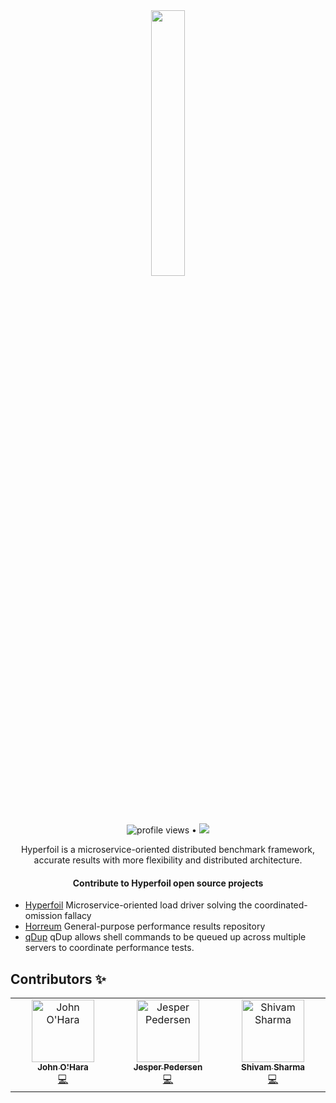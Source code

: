 <div align="center">
  
  <img src="https://user-images.githubusercontent.com/91419219/228573800-e4c0b15f-5f71-4b13-b186-9ea0f724996a.png" width="33%"/>
  
 <img src="https://gpvc.arturio.dev/hyperfoil" alt="profile views"> • <a href="https://twitter.com/intent/follow?screen_name=Hyperfoil&tw_p=followbutton"><img src="https://img.shields.io/twitter/follow/Hyperfoil?label=%40Hyperfoil&style=social"></a>
   <br>
  
  Hyperfoil is a microservice-oriented distributed benchmark framework, accurate results with more flexibility and distributed architecture.
  
  </div>
  
 <h4 align="center">Contribute to Hyperfoil open source projects</h4>
 
 - [Hyperfoil](https://github.com/Hyperfoil/Hyperfoil) Microservice-oriented load driver solving the coordinated-omission fallacy
 - [Horreum](https://github.com/Hyperfoil/Horreum) General-purpose performance results repository
 - [qDup](https://github.com/Hyperfoil/qDup) qDup allows shell commands to be queued up across multiple servers to coordinate performance tests.
 
  ## Contributors ✨
  
  <table>
  <tbody>
    <tr>     
      <td align="center" valign="top" width="14.28%"><a href="https://github.com/johnaohara"><img src="https://avatars.githubusercontent.com/u/959822?v=4?s=100" width="100px;" alt="John O'Hara"/><br /><sub><b>John O'Hara</b></sub></a><br /><a href="https://github.com/quarkiverse/quarkus-quinoa/commits?author=johnaohara" title="Code">💻</a></td>
      <td align="center" valign="top" width="14.28%"><a href="https://github.com/jesperpedersen"><img src="https://avatars.githubusercontent.com/u/229465?v=4" width="100px;" alt="Jesper Pedersen"/><br /><sub><b>Jesper Pedersen</b></sub></a><br /><a href="https://github.com/Hyperfoil/Horreum/commits?author=jesperpedersen" title="Code">💻</a></td>
      <td align="center" valign="top" width="14.28%"><a href="https://github.com/shivam-sharma7"><img src="https://avatars.githubusercontent.com/u/91419219?v=4" width="100px;" alt="Shivam Sharma"/><br /><sub><b>Shivam Sharma</b></sub></a><br /><a href="https://github.com/Hyperfoil/Horreum/commits?author=shivam-sharma7" title="Code">💻</a></td>
    </tr>
    
  </tbody>
</table>
